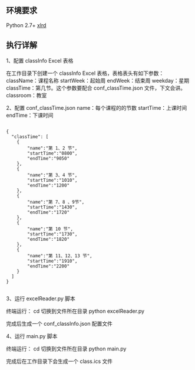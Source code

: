 ## 环境要求

Python 2.7+
[xlrd](https://pypi.python.org/pypi/xlrd) 


## 执行详解
1、配置 classInfo Excel 表格

在工作目录下创建一个 classInfo Excel 表格，表格表头有如下参数：
className：课程名称
startWeek：起始周
endWeek：结束周
weekday：星期
classTime：第几节。这个参数要配合 conf_classTime.json 文件，下文会讲。
classroom：教室

2、配置 conf_classTime.json
name：每个课程的的节数
startTime：上课时间
endTime：下课时间

```

```

```
{
  "classTime": [
    {
        "name":"第 1、2 节",
        "startTime":"0800",
        "endTime":"9050"
    },
    {
        "name":"第 3、4 节",
        "startTime":"1010",
        "endTime":"1200"
    },
    {
        "name":"第 7、8 、9节",
        "startTime":"1430",
        "endTime":"1720"
    },
    {
        "name":"第 10 节",
        "startTime":"1730",
        "endTime":"1820"
    },
    {
        "name":"第 11、12、13 节",
        "startTime":"1910",
        "endTime":"2200"
    }
  ]
}
```

```

```
3、运行 excelReader.py 脚本

终端运行：
cd 切换到文件所在目录
python excelReader.py

完成后生成一个 conf_classInfo.json 配置文件

4、运行 main.py 脚本

终端运行：
cd 切换到文件所在目录
python main.py

完成后在工作目录下会生成一个 class.ics 文件
